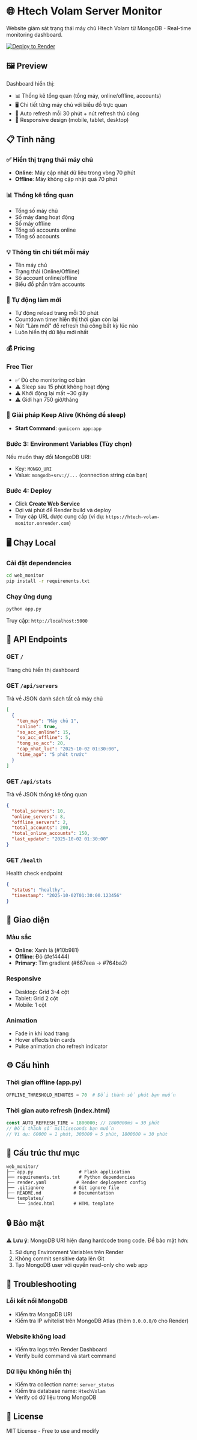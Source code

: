 # 🌐 Htech Volam Server Monitor

Website giám sát trạng thái máy chủ Htech Volam từ MongoDB - Real-time monitoring dashboard.

[![Deploy to Render](https://render.com/images/deploy-to-render-button.svg)](https://render.com/deploy)

## 🖼️ Preview

Dashboard hiển thị:
- 📊 Thống kê tổng quan (tổng máy, online/offline, accounts)
- 🖥️ Chi tiết từng máy chủ với biểu đồ trực quan
- 🔄 Auto refresh mỗi 30 phút + nút refresh thủ công
- 📱 Responsive design (mobile, tablet, desktop)

## 📋 Tính năng

### ✅ Hiển thị trạng thái máy chủ
- **Online**: Máy cập nhật dữ liệu trong vòng 70 phút
- **Offline**: Máy không cập nhật quá 70 phút

### 📊 Thống kê tổng quan
- Tổng số máy chủ
- Số máy đang hoạt động
- Số máy offline
- Tổng số accounts online
- Tổng số accounts

### 💡 Thông tin chi tiết mỗi máy
- Tên máy chủ
- Trạng thái (Online/Offline)
- Số account online/offline
- Biểu đồ phần trăm accounts
### 🔄 Tự động làm mới
- Tự động reload trang mỗi 30 phút
- Countdown timer hiển thị thời gian còn lại
- Nút "Làm mới" để refresh thủ công bất kỳ lúc nào
- Luôn hiển thị dữ liệu mới nhất

### 💰 Pricing

### Free Tier
- ✅ Đủ cho monitoring cơ bản
- ⚠️ Sleep sau 15 phút không hoạt động
- ⚠️ Khởi động lại mất ~30 giây
- ⚠️ Giới hạn 750 giờ/tháng

### 🔄 Giải pháp Keep Alive (Không để sleep)
   - **Start Command**: `gunicorn app:app`

### Bước 3: Environment Variables (Tùy chọn)
Nếu muốn thay đổi MongoDB URI:
- Key: `MONGO_URI`
- Value: `mongodb+srv://...` (connection string của bạn)

### Bước 4: Deploy
- Click **Create Web Service**
- Đợi vài phút để Render build và deploy
- Truy cập URL được cung cấp (ví dụ: `https://htech-volam-monitor.onrender.com`)

## 🖥️ Chạy Local

### Cài đặt dependencies
```bash
cd web_monitor
pip install -r requirements.txt
```

### Chạy ứng dụng
```bash
python app.py
```

Truy cập: `http://localhost:5000`

## 📡 API Endpoints

### GET `/`
Trang chủ hiển thị dashboard

### GET `/api/servers`
Trả về JSON danh sách tất cả máy chủ
```json
[
  {
    "ten_may": "Máy chủ 1",
    "online": true,
    "so_acc_online": 15,
    "so_acc_offline": 5,
    "tong_so_acc": 20,
    "cap_nhat_luc": "2025-10-02 01:30:00",
    "time_ago": "5 phút trước"
  }
]
```

### GET `/api/stats`
Trả về JSON thống kê tổng quan
```json
{
  "total_servers": 10,
  "online_servers": 8,
  "offline_servers": 2,
  "total_accounts": 200,
  "total_online_accounts": 150,
  "last_update": "2025-10-02 01:30:00"
}
```

### GET `/health`
Health check endpoint
```json
{
  "status": "healthy",
  "timestamp": "2025-10-02T01:30:00.123456"
}
```

## 🎨 Giao diện

### Màu sắc
- **Online**: Xanh lá (#10b981)
- **Offline**: Đỏ (#ef4444)
- **Primary**: Tím gradient (#667eea → #764ba2)

### Responsive
- Desktop: Grid 3-4 cột
- Tablet: Grid 2 cột
- Mobile: 1 cột

### Animation
- Fade in khi load trang
- Hover effects trên cards
- Pulse animation cho refresh indicator

## ⚙️ Cấu hình

### Thời gian offline (app.py)
```python
OFFLINE_THRESHOLD_MINUTES = 70  # Đổi thành số phút bạn muốn
```

### Thời gian auto refresh (index.html)
```javascript
const AUTO_REFRESH_TIME = 1800000; // 1800000ms = 30 phút
// Đổi thành số milliseconds bạn muốn
// Ví dụ: 60000 = 1 phút, 300000 = 5 phút, 1800000 = 30 phút
```

## 📁 Cấu trúc thư mục
```
web_monitor/
├── app.py                 # Flask application
├── requirements.txt       # Python dependencies
├── render.yaml           # Render deployment config
├── .gitignore           # Git ignore file
├── README.md            # Documentation
└── templates/
    └── index.html       # HTML template
```

## 🔒 Bảo mật

⚠️ **Lưu ý**: MongoDB URI hiện đang hardcode trong code. Để bảo mật hơn:

1. Sử dụng Environment Variables trên Render
2. Không commit sensitive data lên Git
3. Tạo MongoDB user với quyền read-only cho web app

## 🐛 Troubleshooting

### Lỗi kết nối MongoDB
- Kiểm tra MongoDB URI
- Kiểm tra IP whitelist trên MongoDB Atlas (thêm `0.0.0.0/0` cho Render)

### Website không load
- Kiểm tra logs trên Render Dashboard
- Verify build command và start command

### Dữ liệu không hiển thị
- Kiểm tra collection name: `server_status`
- Kiểm tra database name: `HtechVolam`
- Verify có dữ liệu trong MongoDB

## 📝 License

MIT License - Free to use and modify
